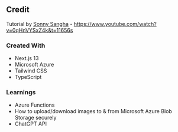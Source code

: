## Credit
Tutorial by [Sonny Sangha](https://www.youtube.com/@SonnySangha) - https://www.youtube.com/watch?v=0qHnVYSxZ4k&t=11656s

### Created With
- Next.js 13
- Microsoft Azure
- Tailwind CSS
- TypeScript

### Learnings
- Azure Functions
- How to upload/download images to & from Microsoft Azure Blob Storage securely
- ChatGPT API

